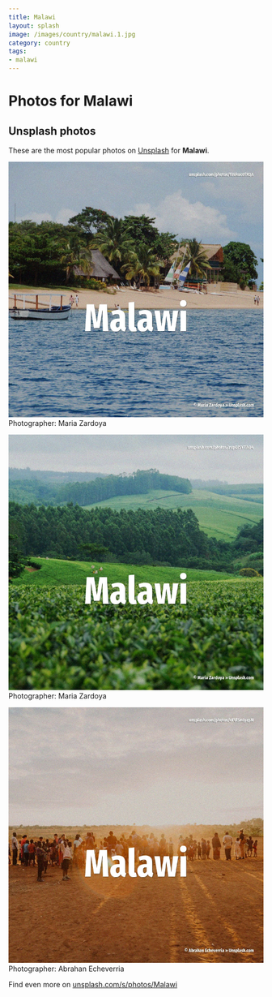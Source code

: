 ```yaml
---
title: Malawi
layout: splash
image: /images/country/malawi.1.jpg
category: country
tags:
- malawi
---
```

# Photos for Malawi
 
## Unsplash photos
These are the most popular photos on [Unsplash](https://unsplash.com) for **Malawi**.
 
![Malawi](/images/country/malawi.1.jpg)
Photographer:  Maria Zardoya
 
![Malawi](/images/country/malawi.2.jpg)
Photographer:  Maria Zardoya
 
![Malawi](/images/country/malawi.3.jpg)
Photographer:  Abrahan Echeverria
 
Find even more on [unsplash.com/s/photos/Malawi](https://unsplash.com/s/photos/Malawi)
 
